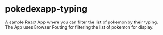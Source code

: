 # pokedexapp-typing

A sample React App where you can filter the list of pokemon by their typing. The App uses Browser Routing for filtering the list of pokemon for display.
